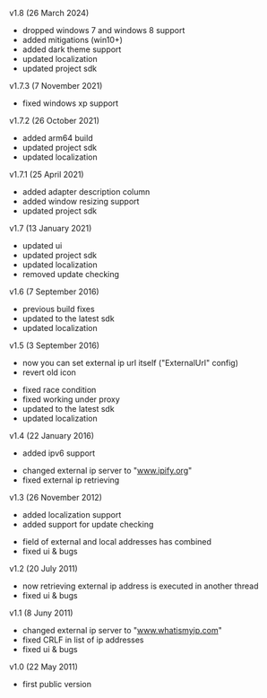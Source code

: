 v1.8 (26 March 2024)
- dropped windows 7 and windows 8 support
- added mitigations (win10+)
- added dark theme support
- updated localization
- updated project sdk

v1.7.3 (7 November 2021)
- fixed windows xp support

v1.7.2 (26 October 2021)
- added arm64 build
- updated project sdk
- updated localization

v1.7.1 (25 April 2021)
- added adapter description column
- added window resizing support
- updated project sdk

v1.7 (13 January 2021)
- updated ui
- updated project sdk
- updated localization
- removed update checking

v1.6 (7 September 2016)
- previous build fixes
- updated to the latest sdk
- updated localization

v1.5 (3 September 2016)
+ now you can set external ip url itself ("ExternalUrl" config)
+ revert old icon
- fixed race condition
- fixed working under proxy
- updated to the latest sdk
- updated localization

v1.4 (22 January 2016)
+ added ipv6 support
- changed external ip server to "www.ipify.org"
- fixed external ip retrieving

v1.3 (26 November 2012)
+ added localization support
+ added support for update checking
- field of external and local addresses has combined
- fixed ui & bugs

v1.2 (20 July 2011)
- now retrieving external ip address is executed in another thread
- fixed ui & bugs

v1.1 (8 Juny 2011)
- changed external ip server to "www.whatismyip.com"
- fixed CRLF in list of ip addresses
- fixed ui & bugs

v1.0 (22 May 2011)
- first public version
